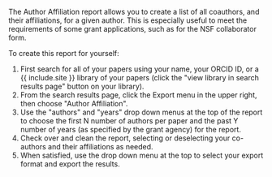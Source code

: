The Author Affiliation report allows you to create a list of all coauthors, and their affiliations, for a given author. This is especially useful to meet the requirements of some grant applications, such as for the NSF collaborator form.

To create this report for yourself:
1. First search for all of your papers using your name, your ORCID ID, or a {{ include.site }} library of your papers (click the "view library in search results page" button on your library).
2. From the search results page, click the Export menu in the upper right, then choose "Author Affiliation".
3. Use the "authors" and "years" drop down menus at the top of the report to choose the first N number of authors per paper and the past Y number of years (as specified by the grant agency) for the report.
4. Check over and clean the report, selecting or deselecting your co-authors and their affiliations as needed.
5. When satisfied, use the drop down menu at the top to select your export format and export the results.
